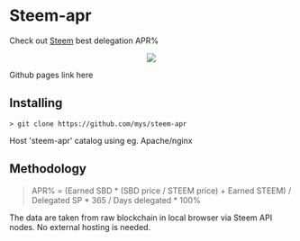 # Steem-apr

Check out [Steem](https://steem.io) best delegation APR%

<center><img src="https://www.steem.center/images/5/55/Steem_Logo.png"></center>

Github pages link here

## Installing

```
> git clone https://github.com/mys/steem-apr
```

Host 'steem-apr' catalog using eg. Apache/nginx

## Methodology

> APR% = (Earned SBD * (SBD price / STEEM price) + Earned STEEM) / Delegated SP * 365 / Days delegated * 100%

The data are taken from raw blockchain in local browser via Steem API nodes. No external hosting is needed.
